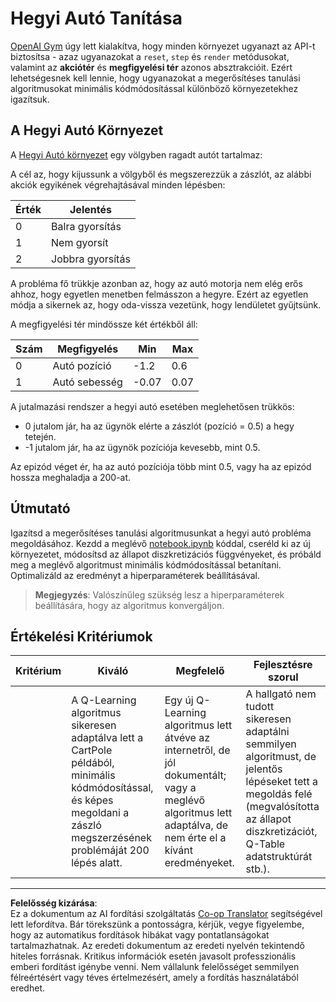 <!--
CO_OP_TRANSLATOR_METADATA:
{
  "original_hash": "1f2b7441745eb52e25745423b247016b",
  "translation_date": "2025-09-05T16:48:06+00:00",
  "source_file": "8-Reinforcement/2-Gym/assignment.md",
  "language_code": "hu"
}
-->
# Hegyi Autó Tanítása

[OpenAI Gym](http://gym.openai.com) úgy lett kialakítva, hogy minden környezet ugyanazt az API-t biztosítsa - azaz ugyanazokat a `reset`, `step` és `render` metódusokat, valamint az **akciótér** és **megfigyelési tér** azonos absztrakcióit. Ezért lehetségesnek kell lennie, hogy ugyanazokat a megerősítéses tanulási algoritmusokat minimális kódmódosítással különböző környezetekhez igazítsuk.

## A Hegyi Autó Környezet

A [Hegyi Autó környezet](https://gym.openai.com/envs/MountainCar-v0/) egy völgyben ragadt autót tartalmaz:

A cél az, hogy kijussunk a völgyből és megszerezzük a zászlót, az alábbi akciók egyikének végrehajtásával minden lépésben:

| Érték | Jelentés |
|---|---|
| 0 | Balra gyorsítás |
| 1 | Nem gyorsít |
| 2 | Jobbra gyorsítás |

A probléma fő trükkje azonban az, hogy az autó motorja nem elég erős ahhoz, hogy egyetlen menetben felmásszon a hegyre. Ezért az egyetlen módja a sikernek az, hogy oda-vissza vezetünk, hogy lendületet gyűjtsünk.

A megfigyelési tér mindössze két értékből áll:

| Szám | Megfigyelés  | Min | Max |
|-----|--------------|-----|-----|
|  0  | Autó pozíció | -1.2| 0.6 |
|  1  | Autó sebesség | -0.07 | 0.07 |

A jutalmazási rendszer a hegyi autó esetében meglehetősen trükkös:

 * 0 jutalom jár, ha az ügynök elérte a zászlót (pozíció = 0.5) a hegy tetején.
 * -1 jutalom jár, ha az ügynök pozíciója kevesebb, mint 0.5.

Az epizód véget ér, ha az autó pozíciója több mint 0.5, vagy ha az epizód hossza meghaladja a 200-at.

## Útmutató

Igazítsd a megerősítéses tanulási algoritmusunkat a hegyi autó probléma megoldásához. Kezdd a meglévő [notebook.ipynb](../../../../8-Reinforcement/2-Gym/notebook.ipynb) kóddal, cseréld ki az új környezetet, módosítsd az állapot diszkretizációs függvényeket, és próbáld meg a meglévő algoritmust minimális kódmódosítással betanítani. Optimalizáld az eredményt a hiperparaméterek beállításával.

> **Megjegyzés**: Valószínűleg szükség lesz a hiperparaméterek beállítására, hogy az algoritmus konvergáljon.

## Értékelési Kritériumok

| Kritérium | Kiváló | Megfelelő | Fejlesztésre szorul |
| --------- | ------- | --------- | ------------------- |
|          | A Q-Learning algoritmus sikeresen adaptálva lett a CartPole példából, minimális kódmódosítással, és képes megoldani a zászló megszerzésének problémáját 200 lépés alatt. | Egy új Q-Learning algoritmus lett átvéve az internetről, de jól dokumentált; vagy a meglévő algoritmus lett adaptálva, de nem érte el a kívánt eredményeket. | A hallgató nem tudott sikeresen adaptálni semmilyen algoritmust, de jelentős lépéseket tett a megoldás felé (megvalósította az állapot diszkretizációt, Q-Table adatstruktúrát stb.). |

---

**Felelősség kizárása**:  
Ez a dokumentum az AI fordítási szolgáltatás [Co-op Translator](https://github.com/Azure/co-op-translator) segítségével lett lefordítva. Bár törekszünk a pontosságra, kérjük, vegye figyelembe, hogy az automatikus fordítások hibákat vagy pontatlanságokat tartalmazhatnak. Az eredeti dokumentum az eredeti nyelvén tekintendő hiteles forrásnak. Kritikus információk esetén javasolt professzionális emberi fordítást igénybe venni. Nem vállalunk felelősséget semmilyen félreértésért vagy téves értelmezésért, amely a fordítás használatából eredhet.